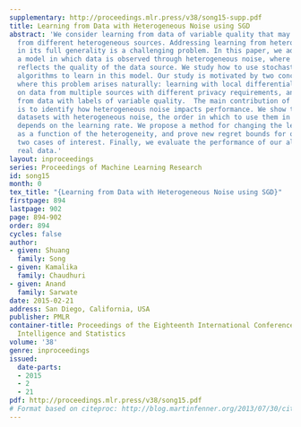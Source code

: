 ```yaml
---
supplementary: http://proceedings.mlr.press/v38/song15-supp.pdf
title: Learning from Data with Heterogeneous Noise using SGD
abstract: 'We consider learning from data of variable quality that may be obtained
  from different heterogeneous sources. Addressing learning from heterogeneous data
  in its full generality is a challenging problem. In this paper, we adopt instead
  a model in which data is observed through heterogeneous noise, where the noise level
  reflects the quality of the data source. We study how to use stochastic gradient
  algorithms to learn in this model. Our study is motivated by two concrete examples
  where this problem arises naturally: learning with local differential privacy based
  on data from multiple sources with different privacy requirements, and learning
  from data with labels of variable quality.  The main contribution of this paper
  is to identify how heterogeneous noise impacts performance. We show that given two
  datasets with heterogeneous noise, the order in which to use them in standard SGD
  depends on the learning rate. We propose a method for changing the learning rate
  as a function of the heterogeneity, and prove new regret bounds for our method in
  two cases of interest. Finally, we evaluate the performance of our algorithm on
  real data.'
layout: inproceedings
series: Proceedings of Machine Learning Research
id: song15
month: 0
tex_title: "{Learning from Data with Heterogeneous Noise using SGD}"
firstpage: 894
lastpage: 902
page: 894-902
order: 894
cycles: false
author:
- given: Shuang
  family: Song
- given: Kamalika
  family: Chaudhuri
- given: Anand
  family: Sarwate
date: 2015-02-21
address: San Diego, California, USA
publisher: PMLR
container-title: Proceedings of the Eighteenth International Conference on Artificial
  Intelligence and Statistics
volume: '38'
genre: inproceedings
issued:
  date-parts:
  - 2015
  - 2
  - 21
pdf: http://proceedings.mlr.press/v38/song15.pdf
# Format based on citeproc: http://blog.martinfenner.org/2013/07/30/citeproc-yaml-for-bibliographies/
---
```

